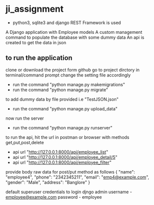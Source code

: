 # ji_assignment
- python3, sqlite3 and django REST Framework is used

A Django application with Employee models
A custom management command to populate the database with some dummy data
An api is created to get the data in json

## to run the application

clone or download the project form github
go to project dirctory in terminal/command prompt
change the setting file accordingly

- run the command "python manage.py makemigrations"
- run the command "python manage.py migrate"

to add dummy data by file provided i.e "TestJSON.json"
- run the command "python manage.py upload_data"

now run the server
- run the command "python manage.py runserver"

to run the api, hit the url in postman or browser with methods get,put,post,delete
- api url "http://127.0.0.1:8000/api/employee_list"
- api url "http://127.0.0.1:8000/api/employee_detail/5"
- api url "http://127.0.0.1:8000/api/employee_filter"

provide body raw data for post/put method as follows
{
    "name": "employee4",
    "phone": "2342345211",
    "email": "emp4@example.com",
    "gender": "Male",
    "address": "Banglore"
}

default superuser credentials to login djngo admin
username - employee@example.com
password - employee
